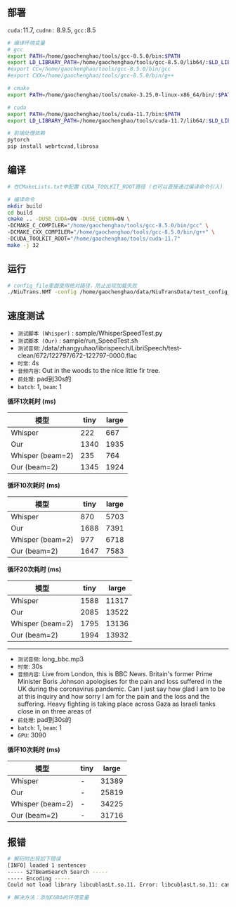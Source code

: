 ## 部署

`cuda:`11.7,
`cudnn:` 8.9.5,
`gcc:`8.5

```sh
# 编译环境变量
# gcc                                                                                   
export PATH=/home/gaochenghao/tools/gcc-8.5.0/bin:$PATH                                 
export LD_LIBRARY_PATH=/home/gaochenghao/tools/gcc-8.5.0/lib64/:$LD_LIBRARY_PATH        
#export CC=/home/gaochenghao/tools/gcc-8.5.0/bin/gcc
#export CXX=/home/gaochenghao/tools/gcc-8.5.0/bin/g++ 

# cmake
export PATH=/home/gaochenghao/tools/cmake-3.25.0-linux-x86_64/bin/:$PATH   

# cuda                                                                                  
export PATH=/home/gaochenghao/tools/cuda-11.7/bin:$PATH                                 
export LD_LIBRARY_PATH=/home/gaochenghao/tools/cuda-11.7/lib64/:$LD_LIBRARY_PATH

```

```sh
# 前端处理依赖
pytorch
pip install webrtcvad,librosa

```

## 编译

```sh
# 在CMakeLists.txt中配置 CUDA_TOOLKIT_ROOT路径 (也可以直接通过编译命令引入)

# 编译命令
mkdir build
cd build
cmake .. -DUSE_CUDA=ON -DUSE_CUDNN=ON \
-DCMAKE_C_COMPILER="/home/gaochenghao/tools/gcc-8.5.0/bin/gcc" \
-DCMAKE_CXX_COMPILER="/home/gaochenghao/tools/gcc-8.5.0/bin/g++" \
-DCUDA_TOOLKIT_ROOT="/home/gaochenghao/tools/cuda-11.7"
make -j 32
```

## 运行

``` sh
# config_file里面使用绝对路径，防止出现加载失败
./NiuTrans.NMT -config /home/gaochenghao/data/NiuTransData/test_config_file.txt
```

## 速度测试

- `测试脚本 (Whisper)` : sample/WhisperSpeedTest.py
- `测试脚本 (Our)` : sample/run_SpeedTest.sh
- `测试音频`: /data/zhangyuhao/librispeech/LibriSpeech/test-clean/672/122797/672-122797-0000.flac
- `时常`: 4s
- `音频内容`: Out in the woods to the nice little fir tree.
- `前处理`: pad到30s的
- `batch`: 1, `beam`: 1

**循环1次耗时 (ms)**

| 模型               | tiny | large |
|------------------|------|-------|
| Whisper          | 222  | 667   |
| Our              | 1340 | 1935  |
| Whisper (beam=2) | 235  | 764   |
| Our (beam=2)     | 1345 | 1924  |

**循环10次耗时 (ms)**

| 模型               | tiny | large |
|------------------|------|-------|
| Whisper          | 870  | 5703  |
| Our              | 1688 | 7391  |
| Whisper (beam=2) | 977  | 6718  |
| Our (beam=2)     | 1647 | 7583  |

**循环20次耗时 (ms)**

| 模型               | tiny | large |
|------------------|------|-------|
| Whisper          | 1588 | 11317 |
| Our              | 2085 | 13522 |
| Whisper (beam=2) | 1795 | 13136 |
| Our (beam=2)     | 1994 | 13932 |

----
- `测试音频`: long_bbc.mp3
- `时常`: 30s
- `音频内容`: Live from London, this is BBC News. Britain's former Prime Minister Boris Johnson apologises for the pain and loss suffered in the UK during the coronavirus pandemic. Can I just say how glad I am to be at this inquiry and how sorry I am for the pain and the loss and the suffering. Heavy fighting is taking place across Gaza as Israeli tanks close in on three areas of
- `前处理`: pad到30s的
- `batch`: 1, `beam`: 1
- `GPU`: 3090

**循环10次耗时 (ms)**

| 模型               | tiny | large |
|------------------|------|-------|
| Whisper          | -    | 31389 |
| Our              | -    | 25819 |
| Whisper (beam=2) | -    | 34225 |
| Our (beam=2)     | -    | 31716 |

## 报错

```sh
# 解码时出现如下错误
[INFO] loaded 1 sentences
----- S2TBeamSearch Search -----
----- Encoding -----
Could not load library libcublasLt.so.11. Error: libcublasLt.so.11: cannot open shared object file: No such file or directory

# 解决方法：添加CUDA的环境变量

```